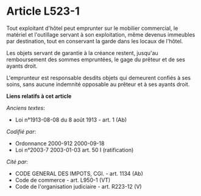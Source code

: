# Article L523-1

Tout exploitant d'hôtel peut emprunter sur le mobilier commercial, le matériel et l'outillage servant à son exploitation,
même devenus immeubles par destination, tout en conservant la garde dans les locaux de l'hôtel.

Les objets servant de garantie à la créance restent, jusqu'au remboursement des sommes empruntées, le gage du prêteur et de
ses ayants droit.

L'emprunteur est responsable desdits objets qui demeurent confiés à ses soins, sans aucune indemnité opposable au prêteur et
à ses ayants droit.

**Liens relatifs à cet article**

_Anciens textes_:

  - Loi n°1913-08-08 du 8 août 1913 - art. 1 (Ab)

_Codifié par_:

  - Ordonnance 2000-912 2000-09-18
  - Loi n°2003-7 2003-01-03 art. 50 I (ratification)

_Cité par_:

  - CODE GENERAL DES IMPOTS, CGI. - art. 1134 (Ab)
  - Code de commerce - art. L950-1 (VT)
  - Code de l'organisation judiciaire - art. R223-12 (V)
